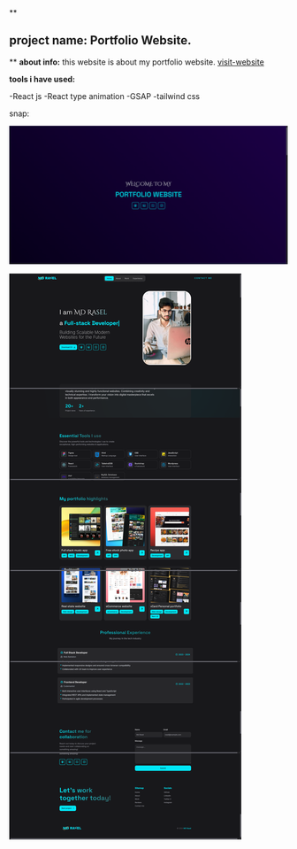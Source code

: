 
**

## project name: Portfolio Website.

**
**about info:**
this website is about my portfolio website.
[visit-website](https://md-rasel.vercel.app/)

**tools i have used:**

 -React js
  -React type animation
  -GSAP
  -tailwind css

snap: 

![enter image description here](https://github.com/mdraseltalukder/MD-Rasel/blob/main/public/images/ss2.png?raw=true)

![enter image description here](https://github.com/mdraseltalukder/MD-Rasel/blob/main/public/images/ss.png?raw=true)
